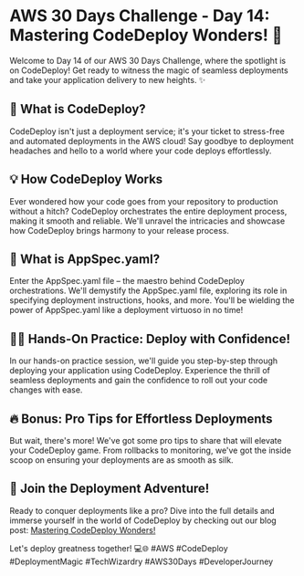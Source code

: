 # AWS 30 Days Challenge - Day 14: Mastering CodeDeploy Wonders! 🚀

Welcome to Day 14 of our AWS 30 Days Challenge, where the spotlight is on CodeDeploy! Get ready to witness the magic of seamless deployments and take your application delivery to new heights. ✨

## 🚀 What is CodeDeploy?

CodeDeploy isn't just a deployment service; it's your ticket to stress-free and automated deployments in the AWS cloud! Say goodbye to deployment headaches and hello to a world where your code deploys effortlessly.

## 💡 How CodeDeploy Works

Ever wondered how your code goes from your repository to production without a hitch? CodeDeploy orchestrates the entire deployment process, making it smooth and reliable. We'll unravel the intricacies and showcase how CodeDeploy brings harmony to your release process.

## 📜 What is AppSpec.yaml?

Enter the AppSpec.yaml file – the maestro behind CodeDeploy orchestrations. We'll demystify the AppSpec.yaml file, exploring its role in specifying deployment instructions, hooks, and more. You'll be wielding the power of AppSpec.yaml like a deployment virtuoso in no time!

## 👨‍💻 Hands-On Practice: Deploy with Confidence!

In our hands-on practice session, we'll guide you step-by-step through deploying your application using CodeDeploy. Experience the thrill of seamless deployments and gain the confidence to roll out your code changes with ease.

## 🔥 Bonus: Pro Tips for Effortless Deployments

But wait, there's more! We've got some pro tips to share that will elevate your CodeDeploy game. From rollbacks to monitoring, we've got the inside scoop on ensuring your deployments are as smooth as silk.

## 🚀 Join the Deployment Adventure!

Ready to conquer deployments like a pro? Dive into the full details and immerse yourself in the world of CodeDeploy by checking out our blog post: [Mastering CodeDeploy Wonders!](https://yourbloglink.com)

Let's deploy greatness together! 💻🌐 #AWS #CodeDeploy #DeploymentMagic #TechWizardry #AWS30Days #DeveloperJourney
